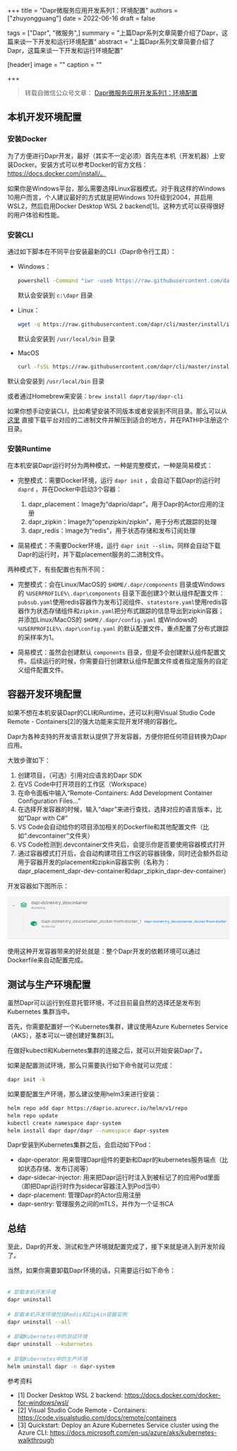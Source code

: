 +++
title = "Dapr微服务应用开发系列1：环境配置"
authors = ["zhuyongguang"]
date =  2022-06-16
draft = false

tags = ["Dapr", "微服务",]
summary = "上篇Dapr系列文章简要介绍了Dapr，这篇来谈一下开发和运行环境配置"
abstract = "上篇Dapr系列文章简要介绍了Dapr，这篇来谈一下开发和运行环境配置"

[header]
image = ""
caption = ""

+++

> 转载自微信公众号文章： [Dapr微服务应用开发系列1：环境配置](https://mp.weixin.qq.com/s?__biz=MjM5MTc4MDM1MQ==&mid=2651737738&idx=3&sn=ce147ead5528d7b96be32c4fbffb8e96&chksm=bd4ab21a8a3d3b0cc6dd6994004ad5d47a7d32526946ce047d9d759e717d1f7737fe7816a355&mpshare=1&scene=1&srcid=0624TOONSAA0HQSSJ5ThzhyD&sharer_sharetime=1656037847833&sharer_shareid=2a8de5b546734f9f71962adcc21ecf16&exportkey=AZ1q44DYPMvnaeEClYundoM%3D&acctmode=0&pass_ticket=lpQlPVrVi6IBcR4Q5mEX4dXJ6hoEgud3PFz9wsajmE4d53A2ziAOtKx7pWf775U1&wx_header=0#rd)

## 本机开发环境配置

### 安装Docker

为了方便进行Dapr开发，最好（其实不一定必须）首先在本机（开发机器）上安装Docker。安装方式可以参考Docker的官方文档：https://docs.docker.com/install/。

如果你是Windows平台，那么需要选择Linux容器模式。对于我这样的Windows 10用户而言，个人建议最好的方式就是把Windows 10升级到2004，并启用WSL2，然后启用Docker Desktop WSL 2 backend[1]。这种方式可以获得很好的用户体验和性能。

### 安装CLI

通过如下脚本在不同平台安装最新的CLI（Dapr命令行工具）：

- Windows：

  ```bash
  powershell -Command "iwr -useb https://raw.githubusercontent.com/dapr/cli/master/install/install.ps1 | iex"
  ```

  默认会安装到 `c:\dapr` 目录

- Linux：

  ```bash
  wget -q https://raw.githubusercontent.com/dapr/cli/master/install/install.sh -O - | /bin/bash
  ```

  默认会安装到 `/usr/local/bin` 目录

- MacOS

  ```bash
  curl -fsSL https://raw.githubusercontent.com/dapr/cli/master/install/install.sh | /bin/bash
  ```

默认会安装到 `/usr/local/bin` 目录

或者通过Homebrew来安装：`brew install dapr/tap/dapr-cli`

如果你想手动安装CLI，比如希望安装不同版本或者安装到不同目录。那么可以从 [这里](https://github.com/dapr/cli/releases) 直接下载平台对应的二进制文件并解压到适合的地方，并在PATH中注册这个目录。

### 安装Runtime

在本机安装Dapr运行时分为两种模式，一种是完整模式，一种是简易模式：

- 完整模式：需要Docker环境，运行 `dapr init` ，会自动下载Dapr的运行时 `daprd` ，并在Docker中启动3个容器：

  1. dapr_placement：Image为“daprio/dapr”，用于Dapr的Actor应用的注册
  2. dapr_zipkin：Image为“openzipkin/zipkin”，用于分布式跟踪的处理
  3. dapr_redis：Image为“redis”，用于状态存储和发布订阅处理

- 简易模式：不需要Docker环境，运行 `dapr init --slim`，同样会自动下载Dapr的运行时，并下载placement服务的二进制文件。

两种模式下，有些配置也有所不同：

- 完整模式：会在Linux/MacOS的 `$HOME/.dapr/components` 目录或Windows的 `%USERPROFILE%\.dapr\components` 目录下面创建3个默认组件配置文件：`pubsub.yaml`使用redis容器作为发布订阅组件、`statestore.yaml`使用redis容器作为状态存储组件和`zipkin.yaml`把分布式跟踪的信息导出到zipkin容器；并添加Linux/MacOS的 `$HOME/.dapr/config.yaml` 或Windows的 `%USERPROFILE%\.dapr\config.yaml` 的默认配置文件，重点配置了分布式跟踪的采样率为1。

- 简易模式：虽然会创建默认 `components` 目录，但是不会创建默认组件配置文件。后续运行的时候，你需要自行创建默认组件配置文件或者指定服务的自定义组件配置文件。

## 容器开发环境配置

如果不想在本机安装Dapr的CLI和Runtime，还可以利用Visual Studio Code Remote - Containers[2]的强大功能来实现开发环境的容器化。

Dapr为各种支持的开发语言默认提供了开发容器，方便你把任何项目转换为Dapr应用。

大致步骤如下：

1. 创建项目，（可选）引用对应语言的Dapr SDK
2. 在VS Code中打开项目的工作区（Workspace）
3. 在命令面板中输入“Remote-Containers: Add Development Container Configuration Files...”
4. 在选择开发容器的时候，输入“dapr”来进行查找，选择对应的语言版本，比如“Dapr with C#”
5. VS Code会自动给你的项目添加相关的Dockerfile和其他配置文件（比如“.devcontainer”文件夹）
6. VS Code检测到.devcontainer文件夹后，会提示你是否要使用容器模式打开
7. 通过容器模式打开后，会自动构建项目工作区的容器镜像，同时还会额外启动用于容器开发的placement和zipkin容器实例（名称为：dapr_placement_dapr-dev-container和dapr_zipkin_dapr-dev-container）

开发容器如下图所示：

![图片](images/1.png)

使用这种开发容器带来的好处就是：整个Dapr开发的依赖环境可以通过Dockerfile来自动配置完成。

## 测试与生产环境配置

虽然Dapr可以运行到任意托管环境，不过目前最自然的选择还是发布到 Kubernetes 集群当中。

首先，你需要配置好一个Kubernetes集群，建议使用Azure Kubernetes Service（AKS），基本可以一键创建好集群[3]。

在做好kubectl和Kubernetes集群的连接之后，就可以开始安装Dapr了。

如果是配置测试环境，那么只需要执行如下命令就可以完成：

```bash
dapr init -k
```

如果要配置生产环境，那么建议使用helm3来进行安装：

```bash
helm repo add dapr https://daprio.azurecr.io/helm/v1/repo
helm repo update
kubectl create namespace dapr-system
helm install dapr dapr/dapr --namespace dapr-system
```

Dapr安装到Kubernetes集群之后，会启动如下Pod：

- dapr-operator: 用来管理Dapr组件的更新和Dapr的kubernetes服务端点（比如状态存储、发布订阅等）
- dapr-sidecar-injector: 用来把Dapr运行时注入到被标记了的应用Pod里面（即把Dapr运行时作为sidecar容器注入到Pod当中）
- dapr-placement: 管理Dapr的Actor应用注册
- dapr-sentry: 管理服务之间的mTLS，并作为一个证书CA

## 总结

至此，Dapr的开发、测试和生产环境就配置完成了，接下来就是进入到开发阶段了。

当然，如果你需要卸载Dapr环境的话，只需要运行如下命令：

```bash

# 卸载本机开发环境
dapr uninstall 

# 卸载本机开发环境包括Redis和Zipkin容器实例
dapr uninstall --all 

# 卸载Kubernetes中的测试环境
dapr uninstall --kubernetes 

# 卸载Kubernetes中的生产环境
helm uninstall dapr -n dapr-system
```

参考资料

- [1] Docker Desktop WSL 2 backend: https://docs.docker.com/docker-for-windows/wsl/
- [2] Visual Studio Code Remote - Containers: https://code.visualstudio.com/docs/remote/containers
- [3] Quickstart: Deploy an Azure Kubernetes Service cluster using the Azure CLI: https://docs.microsoft.com/en-us/azure/aks/kubernetes-walkthrough